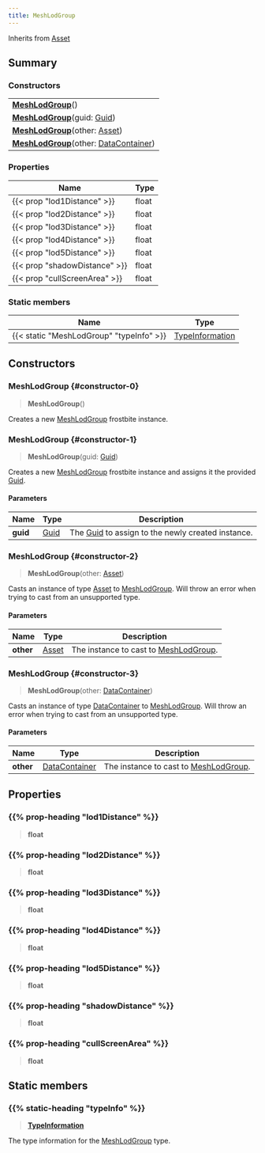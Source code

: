```yaml
---
title: MeshLodGroup
---
```


Inherits from [Asset](/vext/ref/fb/asset)

## Summary

### Constructors

|  |
| --- |
| **[MeshLodGroup](#constructor-0)**() |
| **[MeshLodGroup](#constructor-1)**(guid: [Guid](/vext/ref/shared/type/guid)) |
| **[MeshLodGroup](#constructor-2)**(other: [Asset](/vext/ref/fb/asset)) |
| **[MeshLodGroup](#constructor-3)**(other: [DataContainer](/vext/ref/shared/type/datacontainer)) |

### Properties

| Name | Type |
| ---- | ---- |
| {{< prop "lod1Distance" >}} | float |
| {{< prop "lod2Distance" >}} | float |
| {{< prop "lod3Distance" >}} | float |
| {{< prop "lod4Distance" >}} | float |
| {{< prop "lod5Distance" >}} | float |
| {{< prop "shadowDistance" >}} | float |
| {{< prop "cullScreenArea" >}} | float |

### Static members

| Name | Type |
| ---- | ---- |
| {{< static "MeshLodGroup" "typeInfo" >}} | [TypeInformation](/vext/ref/shared/type/typeinformation) |

## Constructors

### MeshLodGroup {#constructor-0}

> **MeshLodGroup**()

Creates a new [MeshLodGroup](/vext/ref/fb/meshlodgroup) frostbite instance.

### MeshLodGroup {#constructor-1}

> **MeshLodGroup**(guid: [Guid](/vext/ref/shared/type/guid))

Creates a new [MeshLodGroup](/vext/ref/fb/meshlodgroup) frostbite instance and assigns it the provided [Guid](/vext/ref/shared/type/guid).

#### Parameters

| Name | Type | Description |
| ---- | ---- | ----------- |
| **guid** | [Guid](/vext/ref/shared/type/guid) | The [Guid](/vext/ref/shared/type/guid) to assign to the newly created instance. |

### MeshLodGroup {#constructor-2}

> **MeshLodGroup**(other: [Asset](/vext/ref/fb/asset))

Casts an instance of type [Asset](/vext/ref/fb/asset) to [MeshLodGroup](/vext/ref/fb/meshlodgroup). Will throw an error when trying to cast from an unsupported type.

#### Parameters

| Name | Type | Description |
| ---- | ---- | ----------- |
| **other** | [Asset](/vext/ref/fb/asset) | The instance to cast to [MeshLodGroup](/vext/ref/fb/meshlodgroup). |

### MeshLodGroup {#constructor-3}

> **MeshLodGroup**(other: [DataContainer](/vext/ref/shared/type/datacontainer))

Casts an instance of type [DataContainer](/vext/ref/shared/type/datacontainer) to [MeshLodGroup](/vext/ref/fb/meshlodgroup). Will throw an error when trying to cast from an unsupported type.

#### Parameters

| Name | Type | Description |
| ---- | ---- | ----------- |
| **other** | [DataContainer](/vext/ref/shared/type/datacontainer) | The instance to cast to [MeshLodGroup](/vext/ref/fb/meshlodgroup). |

## Properties

### {{% prop-heading "lod1Distance" %}}

> **float**

### {{% prop-heading "lod2Distance" %}}

> **float**

### {{% prop-heading "lod3Distance" %}}

> **float**

### {{% prop-heading "lod4Distance" %}}

> **float**

### {{% prop-heading "lod5Distance" %}}

> **float**

### {{% prop-heading "shadowDistance" %}}

> **float**

### {{% prop-heading "cullScreenArea" %}}

> **float**

## Static members

### {{% static-heading "typeInfo" %}}

> **[TypeInformation](/vext/ref/shared/type/typeinformation)**

The type information for the [MeshLodGroup](/vext/ref/fb/meshlodgroup) type.

